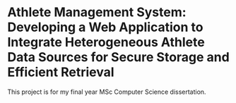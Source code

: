 # Athlete Management System: Developing a Web Application to Integrate Heterogeneous Athlete Data Sources for Secure Storage and Efficient Retrieval

This project is for my final year MSc Computer Science dissertation.